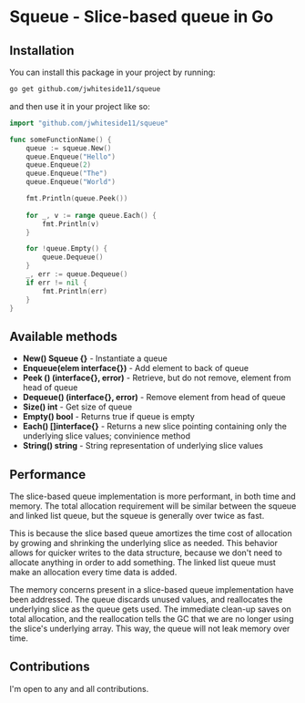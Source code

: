 # Squeue - Slice-based queue in Go

## Installation

You can install this package in your project by running:

```bash
go get github.com/jwhiteside11/squeue
```

and then use it in your project like so:

```go
import "github.com/jwhiteside11/squeue"

func someFunctionName() {
	queue := squeue.New()
	queue.Enqueue("Hello")
	queue.Enqueue(2)
	queue.Enqueue("The")
	queue.Enqueue("World")

    fmt.Println(queue.Peek())
	
	for _, v := range queue.Each() {
		fmt.Println(v)
	}

	for !queue.Empty() {
		queue.Dequeue()
	}
	_, err := queue.Dequeue()
	if err != nil {
		fmt.Println(err)
	}
}
```

## Available methods

- **New() Squeue {}** - Instantiate a queue
- **Enqueue(elem interface{})** - Add element to back of queue
- **Peek () (interface{}, error)** - Retrieve, but do not remove, element from head of queue
- **Dequeue() (interface{}, error)** - Remove element from head of queue
- **Size() int** - Get size of queue
- **Empty() bool** - Returns true if queue is empty
- **Each() []interface{}** - Returns a new slice pointing containing only the underlying slice values; convinience method
- **String() string** - String representation of underlying slice values

## Performance

The slice-based queue implementation is more performant, in both time and memory. The total allocation requirement will be similar between the squeue and linked list queue, but the squeue is generally over twice as fast.

This is because the slice based queue amortizes the time cost of allocation by growing and shrinking the underlying slice as needed. This behavior allows for quicker writes to the data structure, because we don't need to allocate anything in order to add something. The linked list queue must make an allocation every time data is added.

The memory concerns present in a slice-based queue implementation have been addressed. The queue discards unused values, and reallocates the underlying slice as the queue gets used. The immediate clean-up saves on total allocation, and the reallocation tells the GC that we are no longer using the slice's underlying array. This way, the queue will not leak memory over time. 

## Contributions

I'm open to any and all contributions.